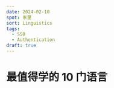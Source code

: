 ```yaml
---
date: 2024-02-10
spot: 家里
sort: Linguistics
tags:
  - SSO
  - Authentication
draft: true
---
```


# 最值得学的 10 门语言
